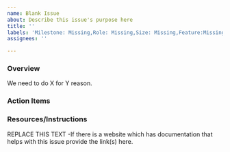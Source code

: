 ```yaml
---
name: Blank Issue
about: Describe this issue's purpose here
title: ''
labels: 'Milestone: Missing,Role: Missing,Size: Missing,Feature:Missing'
assignees: ''

---
```


### Overview
We need to do X for Y reason.

### Action Items

### Resources/Instructions
REPLACE THIS TEXT -If there is a website which has documentation that helps with this issue provide the link(s) here.
